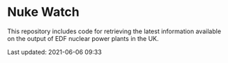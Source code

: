# Nuke Watch

This repository includes code for retrieving the latest information available on the output of EDF nuclear power plants in the UK.

Last updated: 2021-06-06 09:33